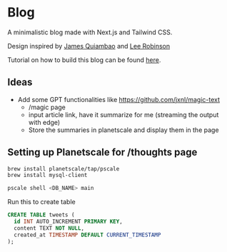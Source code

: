 # Blog

A minimalistic blog made with Next.js and Tailwind CSS.

Design inspired by [James Quiambao](https://www.jquiambao.com/) and [Lee Robinson](https://github.com/leerob/leerob.io)

Tutorial on how to build this blog can be found [here](https://www.youtube.com/watch?v=Hiabp1GY8fA).

## Ideas

- Add some GPT functionalities like <https://github.com/jxnl/magic-text>
  - /magic page
  - input article link, have it summarize for me (streaming the output with edge)
  - Store the summaries in planetscale and display them in the page

## Setting up Planetscale for /thoughts page

```bash
brew install planetscale/tap/pscale
brew install mysql-client
```

```bash
pscale shell <DB_NAME> main
```

Run this to create table

```sql
CREATE TABLE tweets (
  id INT AUTO_INCREMENT PRIMARY KEY,
  content TEXT NOT NULL,
  created_at TIMESTAMP DEFAULT CURRENT_TIMESTAMP
);
```
